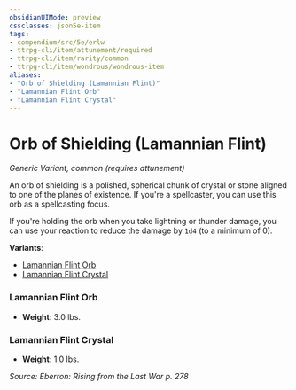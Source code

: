 ```yaml
---
obsidianUIMode: preview
cssclasses: json5e-item
tags:
- compendium/src/5e/erlw
- ttrpg-cli/item/attunement/required
- ttrpg-cli/item/rarity/common
- ttrpg-cli/item/wondrous/wondrous-item
aliases: 
- "Orb of Shielding (Lamannian Flint)"
- "Lamannian Flint Orb"
- "Lamannian Flint Crystal"
---
```

# Orb of Shielding (Lamannian Flint)
*Generic Variant, common (requires attunement)*  


An orb of shielding is a polished, spherical chunk of crystal or stone aligned to one of the planes of existence. If you're a spellcaster, you can use this orb as a spellcasting focus.

If you're holding the orb when you take lightning or thunder damage, you can use your reaction to reduce the damage by `1d4` (to a minimum of 0).

**Variants**:
- [Lamannian Flint Orb](#Lamannian%20Flint%20Orb)
- [Lamannian Flint Crystal](#Lamannian%20Flint%20Crystal)

### Lamannian Flint Orb

- **Weight**: 3.0 lbs.

### Lamannian Flint Crystal

- **Weight**: 1.0 lbs.


*Source: Eberron: Rising from the Last War p. 278*